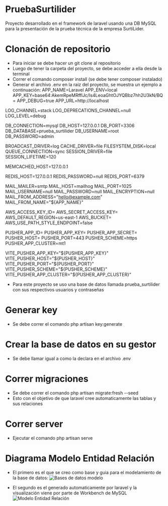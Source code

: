 # PruebaSurtilider
Proyecto desarrollado en el framework de laravel usando una DB MySQL para la presentación de la prueba técnica de la empresa SurtiLider.


# Clonación de repositorio
- Para iniciar se debe hacer un git clone al repositorio
- Luego de tener la carpeta del proyecto, se debe acceder a ella desde la terminal
- Correr el comando composer install (se debe tener composer instalado)
- Generar el archivo .env en la raiz del proyecto, se muestra un ejemplo a continuación:
APP_NAME=Laravel
APP_ENV=local
APP_KEY=base64:AkemRpeMRfflJc/Is4LeoaGhtOJYQBbz7hh2U3kN/BQ=
APP_DEBUG=true
APP_URL=http://localhost

LOG_CHANNEL=stack
LOG_DEPRECATIONS_CHANNEL=null
LOG_LEVEL=debug

DB_CONNECTION=mysql
DB_HOST=127.0.0.1
DB_PORT=3306
DB_DATABASE=prueba_surtilider
DB_USERNAME=root
DB_PASSWORD=admin

BROADCAST_DRIVER=log
CACHE_DRIVER=file
FILESYSTEM_DISK=local
QUEUE_CONNECTION=sync
SESSION_DRIVER=file
SESSION_LIFETIME=120

MEMCACHED_HOST=127.0.0.1

REDIS_HOST=127.0.0.1
REDIS_PASSWORD=null
REDIS_PORT=6379

MAIL_MAILER=smtp
MAIL_HOST=mailhog
MAIL_PORT=1025
MAIL_USERNAME=null
MAIL_PASSWORD=null
MAIL_ENCRYPTION=null
MAIL_FROM_ADDRESS="hello@example.com"
MAIL_FROM_NAME="${APP_NAME}"

AWS_ACCESS_KEY_ID=
AWS_SECRET_ACCESS_KEY=
AWS_DEFAULT_REGION=us-east-1
AWS_BUCKET=
AWS_USE_PATH_STYLE_ENDPOINT=false

PUSHER_APP_ID=
PUSHER_APP_KEY=
PUSHER_APP_SECRET=
PUSHER_HOST=
PUSHER_PORT=443
PUSHER_SCHEME=https
PUSHER_APP_CLUSTER=mt1

VITE_PUSHER_APP_KEY="${PUSHER_APP_KEY}"
VITE_PUSHER_HOST="${PUSHER_HOST}"
VITE_PUSHER_PORT="${PUSHER_PORT}"
VITE_PUSHER_SCHEME="${PUSHER_SCHEME}"
VITE_PUSHER_APP_CLUSTER="${PUSHER_APP_CLUSTER}"

- Para este proyecto se uso una base de datos llamada prueba_surtilider con sus respectivos usuarios y contraseñas

# Generar key
- Se debe correr el comando php artisan key:generate

# Crear la base de datos en su gestor
- Se debe llamar igual a como la declara en el archivo .env

# Correr migraciones
- Se debe correr el comando php artisan migrate:fresh --seed
- Esto con el objetivo de que laravel cree automaticamente las tablas y sus relaciones

# Correr server
- Ejecutar el comando php artisan serve

# Diagrama Modelo Entidad Relación
- El primero es el que se creo como base y guia para el modelamiento de la base de datos:
![Bases de datos modelo](https://user-images.githubusercontent.com/112125607/189478644-3b4aa105-ddd0-442b-936d-2113ba4c7c6a.jpeg)

- El segundo es el generado automaticamente por laravel y la visualización viene por parte de Workbench de MySQL
![Modelo Entidad Relación](https://user-images.githubusercontent.com/112125607/189478702-ccaf0eb5-9893-4fb3-89e2-ff4d53d61a36.png)


